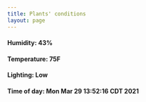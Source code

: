 ```yaml
---
title: Plants' conditions
layout: page
---
```



#### Humidity: 43%
#### Temperature: 75F
#### Lighting: Low
#### Time of day: Mon Mar 29 13:52:16 CDT 2021

